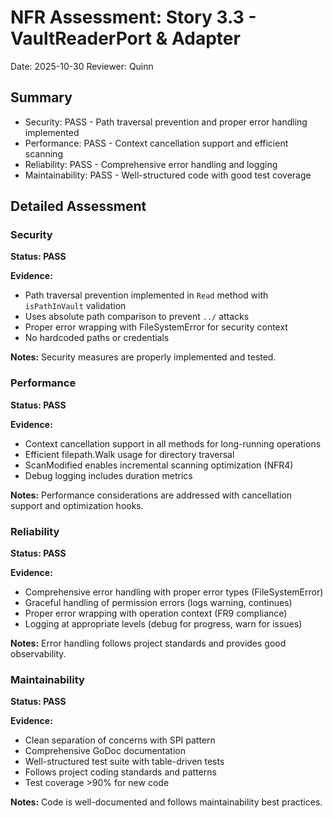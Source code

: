 # NFR Assessment: Story 3.3 - VaultReaderPort & Adapter

Date: 2025-10-30
Reviewer: Quinn

## Summary

- Security: PASS - Path traversal prevention and proper error handling implemented
- Performance: PASS - Context cancellation support and efficient scanning
- Reliability: PASS - Comprehensive error handling and logging
- Maintainability: PASS - Well-structured code with good test coverage

## Detailed Assessment

### Security

**Status: PASS**

**Evidence:**
- Path traversal prevention implemented in `Read` method with `isPathInVault` validation
- Uses absolute path comparison to prevent `../` attacks
- Proper error wrapping with FileSystemError for security context
- No hardcoded paths or credentials

**Notes:** Security measures are properly implemented and tested.

### Performance

**Status: PASS**

**Evidence:**
- Context cancellation support in all methods for long-running operations
- Efficient filepath.Walk usage for directory traversal
- ScanModified enables incremental scanning optimization (NFR4)
- Debug logging includes duration metrics

**Notes:** Performance considerations are addressed with cancellation support and optimization hooks.

### Reliability

**Status: PASS**

**Evidence:**
- Comprehensive error handling with proper error types (FileSystemError)
- Graceful handling of permission errors (logs warning, continues)
- Proper error wrapping with operation context (FR9 compliance)
- Logging at appropriate levels (debug for progress, warn for issues)

**Notes:** Error handling follows project standards and provides good observability.

### Maintainability

**Status: PASS**

**Evidence:**
- Clean separation of concerns with SPI pattern
- Comprehensive GoDoc documentation
- Well-structured test suite with table-driven tests
- Follows project coding standards and patterns
- Test coverage >90% for new code

**Notes:** Code is well-documented and follows maintainability best practices.
